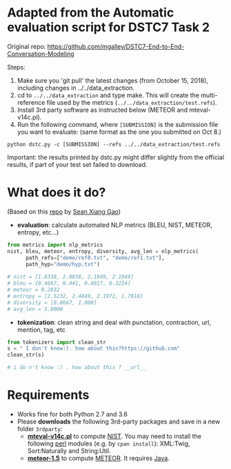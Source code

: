 
# Adapted from the Automatic evaluation script for DSTC7 Task 2
Original repo: https://github.com/mgalley/DSTC7-End-to-End-Conversation-Modeling

Steps:
1) Make sure you 'git pull' the latest changes (from October 15, 2018), including changes in ../../data_extraction.
2) cd to `../../data_extraction` and type make. This will create the multi-reference file used by the metrics (`../../data_extraction/test.refs`).
3) Install 3rd party software as instructed below (METEOR and mteval-v14c.pl).
5) Run the following command, where `[SUBMISSION]` is the submission file you want to evaluate: (same format as the one you submitted on Oct 8.)
```
python dstc.py -c [SUBMISSION] --refs ../../data_extraction/test.refs
```

Important: the results printed by dstc.py might differ slightly from the official results, if part of your test set failed to download.



# What does it do?
(Based on this [repo](https://github.com/golsun/NLP-tools) by [Sean Xiang Gao](https://www.linkedin.com/in/gxiang1228/))

*  **evaluation**: calculate automated NLP metrics (BLEU, NIST, METEOR, entropy, etc...)
```python
from metrics import nlp_metrics
nist, bleu, meteor, entropy, diversity, avg_len = nlp_metrics(
	  path_refs=["demo/ref0.txt", "demo/ref1.txt"], 
	  path_hyp="demo/hyp.txt")
	  
# nist = [1.8338, 2.0838, 2.1949, 2.1949]
# bleu = [0.4667, 0.441, 0.4017, 0.3224]
# meteor = 0.2832
# entropy = [2.5232, 2.4849, 2.1972, 1.7918]
# diversity = [0.8667, 1.000]
# avg_len = 5.0000
```
* **tokenization**: clean string and deal with punctation, contraction, url, mention, tag, etc
```python
from tokenizers import clean_str
s = " I don't know:). how about this?https://github.com"
clean_str(s)

# i do n't know :) . how about this ? __url__
```

# Requirements
* Works fine for both Python 2.7 and 3.6
* Please **downloads** the following 3rd-party packages and save in a new folder `3rdparty`:
	* [**mteval-v14c.pl**](https://goo.gl/YUFajQ) to compute [NIST](http://www.mt-archive.info/HLT-2002-Doddington.pdf). You may need to install the following [perl](https://www.perl.org/get.html) modules (e.g. by `cpan install`): XML:Twig, Sort:Naturally and String:Util.
	* [**meteor-1.5**](http://www.cs.cmu.edu/~alavie/METEOR/download/meteor-1.5.tar.gz) to compute [METEOR](http://www.cs.cmu.edu/~alavie/METEOR/index.html). It requires [Java](https://www.java.com/en/download/help/download_options.xml).

